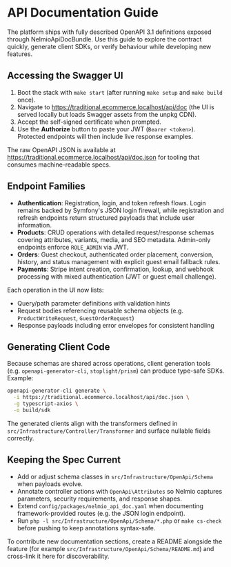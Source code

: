 # API Documentation Guide

The platform ships with fully described OpenAPI 3.1 definitions exposed through NelmioApiDocBundle. Use this guide to explore the contract quickly, generate client SDKs, or verify behaviour while developing new features.

## Accessing the Swagger UI

1. Boot the stack with `make start` (after running `make setup` and `make build` once).
2. Navigate to https://traditional.ecommerce.localhost/api/doc (the UI is served locally but loads Swagger assets from the unpkg CDN).
3. Accept the self-signed certificate when prompted.
4. Use the **Authorize** button to paste your JWT (`Bearer <token>`). Protected endpoints will then include live response examples.

The raw OpenAPI JSON is available at https://traditional.ecommerce.localhost/api/doc.json for tooling that consumes machine-readable specs.

## Endpoint Families

- **Authentication**: Registration, login, and token refresh flows. Login remains backed by Symfony's JSON login firewall, while registration and refresh endpoints return structured payloads that include user information.
- **Products**: CRUD operations with detailed request/response schemas covering attributes, variants, media, and SEO metadata. Admin-only endpoints enforce `ROLE_ADMIN` via JWT.
- **Orders**: Guest checkout, authenticated order placement, conversion, history, and status management with explicit guest email fallback rules.
- **Payments**: Stripe intent creation, confirmation, lookup, and webhook processing with mixed authentication (JWT or guest email challenge).

Each operation in the UI now lists:

- Query/path parameter definitions with validation hints
- Request bodies referencing reusable schema objects (e.g. `ProductWriteRequest`, `GuestOrderRequest`)
- Response payloads including error envelopes for consistent handling

## Generating Client Code

Because schemas are shared across operations, client generation tools (e.g. `openapi-generator-cli`, `stoplight/prism`) can produce type-safe SDKs. Example:

```bash
openapi-generator-cli generate \
  -i https://traditional.ecommerce.localhost/api/doc.json \
  -g typescript-axios \
  -o build/sdk
```

The generated clients align with the transformers defined in `src/Infrastructure/Controller/Transformer` and surface nullable fields correctly.

## Keeping the Spec Current

- Add or adjust schema classes in `src/Infrastructure/OpenApi/Schema` when payloads evolve.
- Annotate controller actions with `OpenApi\Attributes` so Nelmio captures parameters, security requirements, and response shapes.
- Extend `config/packages/nelmio_api_doc.yaml` when documenting framework-provided routes (e.g. the JSON login endpoint).
- Run `php -l src/Infrastructure/OpenApi/Schema/*.php` or `make cs-check` before pushing to keep annotations syntax-safe.

To contribute new documentation sections, create a README alongside the feature (for example `src/Infrastructure/OpenApi/Schema/README.md`) and cross-link it here for discoverability.
